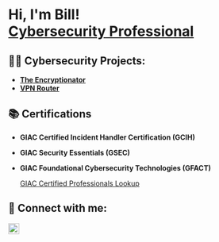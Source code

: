 <h1>Hi, I'm Bill! <br/><a href="https://www.linkedin.com/in/william-fleming-jr/">Cybersecurity Professional</a></h1>

<h2>👨‍💻 Cybersecurity Projects:</h2>

- <b>[The Encryptionator](https://github.com/wafleming1/Encryption_and_Steganography.git)</b>
- <b>[VPN Router](https://github.com/wafleming1/VPN-Router.git)</b>

<h2> 📚 Certifications</h2>

- <b> GIAC Certified Incident Handler Certification (GCIH) </b>
- <b> GIAC Security Essentials (GSEC) </b>
- <b> GIAC Foundational Cybersecurity Technologies (GFACT) </b>

  [GIAC Certified Professionals Lookup](https://www.giac.org/certified-professional/William-Fleming/222751)


<h2> 🤳 Connect with me:</h2>


[<img align="left" alt="WilliamFleming | LinkedIn" width="22px" src="https://cdn.jsdelivr.net/npm/simple-icons@v3/icons/linkedin.svg" />][linkedin]


[linkedin]: https://www.linkedin.com/in/william-fleming-jr/

<!--
**joshmadakor1/joshmadakor1** is a ✨ _special_ ✨ repository because its `README.md` (this file) appears on your GitHub profile.

Here are some ideas to get you started:

- 🔭 I’m currently working on ...
- 🌱 I’m currently learning ...
- 👯 I’m looking to collaborate on ...
- 🤔 I’m looking for help with ...
- 💬 Ask me about ...
- 📫 How to reach me: ...
- 😄 Pronouns: ...
- ⚡ Fun fact: ...
-->
